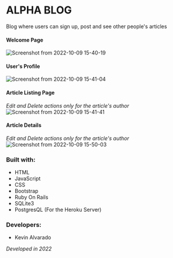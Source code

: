 # ALPHA BLOG
Blog where users can sign up, post and see other people's articles

#### Welcome Page
![Screenshot from 2022-10-09 15-40-19](https://user-images.githubusercontent.com/103754829/194781383-dba93206-b954-4363-8062-6bceb0e35656.png)

#### User's Profile
![Screenshot from 2022-10-09 15-41-04](https://user-images.githubusercontent.com/103754829/194781386-fac623da-933f-40f9-8a20-5459fce23719.png)
 
#### Article Listing Page 
_Edit and Delete actions only for the article's author_
![Screenshot from 2022-10-09 15-41-41](https://user-images.githubusercontent.com/103754829/194781387-7e6ea06c-9d15-44e6-ab4d-88c423ed8768.png)

#### Article Details
_Edit and Delete actions only for the article's author_
![Screenshot from 2022-10-09 15-50-03](https://user-images.githubusercontent.com/103754829/194781388-3a88f286-3c61-4bc4-853e-f2ece590f472.png)

### Built with:
- HTML
- JavaScript
- CSS
- Bootstrap
- Ruby On Rails
- SQLite3
- PostgresQL (For the Heroku Server)

### Developers:
- Kevin Alvarado

_Developed in 2022_
